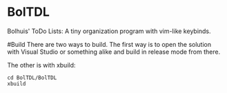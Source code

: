 # BolTDL
Bolhuis' ToDo Lists: A tiny organization program with vim-like keybinds.

#Build
There are two ways to build. The first way is to open the solution with Visual Studio or something alike and build in release mode from there.

The other is with xbuild:
```git clone https://github.com/githuis/BolTDL.git
cd BolTDL/BolTDL
xbuild
```
